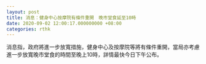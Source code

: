```yaml
---
layout: post
title: 消息：健身中心按摩院有條件重開　晚市堂食延至10時
date: 2020-09-02 12:00:17.000000000 +08:00
categories: rthk
---
```


消息指，政府將進一步放寬措施，健身中心及按摩院等將有條件重開，當局亦考慮進一步放寬晚市堂食的時間至晚上10時，詳情最快今日下午公布。
